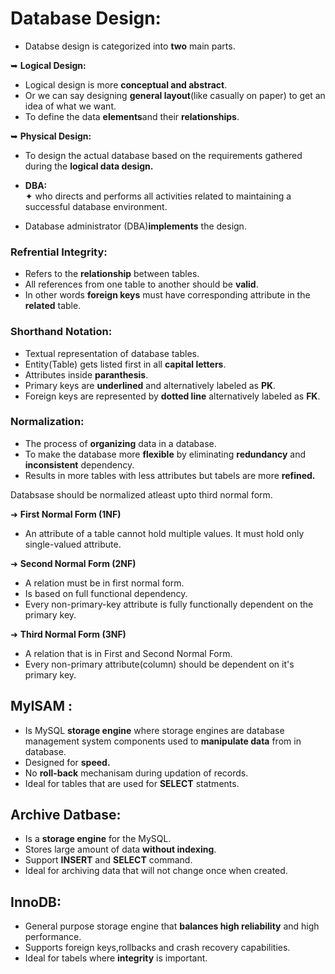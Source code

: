 
# Database Design:
- Databse design is categorized into **two** main parts.  

➥ **Logical Design:**

- Logical design is more **conceptual and abstract**.   
- Or we can say designing **general layout**(like casually on paper) to get an idea of what we want.   
- To define the data **elements**and their **relationships**.  

➥ **Physical Design:**  

- To design the actual database based on the requirements gathered during the **logical data design.**  

- **DBA:**    
 ✦ who directs and performs all activities related to maintaining a successful database environment.
 
- Database administrator (DBA)**implements** the design.  

### Refrential Integrity:  

- Refers to the **relationship** between tables.  
- All references from one table to another should be **valid**.  
- In other words **foreign keys** must have corresponding attribute in the **related** table.   

### Shorthand Notation:

- Textual representation of database tables.  
- Entity(Table) gets listed first in all **capital letters**.  
- Attributes inside **paranthesis**.  
- Primary keys are **underlined** and alternatively labeled as **PK**.   
- Foreign keys are represented by **dotted line** alternatively labeled as **FK**.  
 
 ### Normalization:  
 
- The process of **organizing** data in a database.   
- To make the database more **flexible** by eliminating **redundancy** and **inconsistent** dependency.   
- Results in more tables with less attributes but tabels are more **refined.**
 
 Databsase should be normalized atleast upto third normal form.  
 
 ➜ **First Normal Form (1NF)**
 
 - An attribute of a table cannot hold multiple values. It must hold only single-valued attribute.  
 
 ➜ **Second Normal Form (2NF)**
 
 - A relation must be in first normal form.   
 - Is based on full functional dependency.  
 - Every non-primary-key attribute is fully functionally dependent on the primary key.  
 
 ➜ **Third Normal Form (3NF)**
 
 - A relation that is in First and Second Normal Form.  
 - Every non-primary attribute(column) should be dependent on it's primary key.  
 

## MyISAM :

- Is MySQL **storage engine** where storage engines are database management system components used to **manipulate data** from in database.  
- Designed for **speed.**  
- No **roll-back** mechanisam during updation of records.  
- Ideal for tables that are used for **SELECT** statments.  

## Archive Datbase:

- Is a **storage engine** for the MySQL.   
- Stores large amount of data **without indexing**.  
- Support **INSERT** and **SELECT** command.  
- Ideal for archiving data that will not change once when created.  

## InnoDB:

- General purpose storage engine that **balances high reliability** and high performance.  
- Supports foreign keys,rollbacks and crash recovery capabilities.   
- Ideal for tabels where **integrity** is important.  
